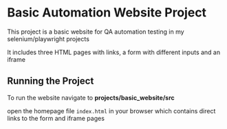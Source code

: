 # Basic Automation Website Project

This project is a basic website for QA automation testing in my selenium/playwright projects

It includes three HTML pages with links, a form with different inputs and an iframe


## Running the Project

To run the website navigate to **projects/basic_website/src**

open the homepage file `index.html` in your browser which contains direct
links to the form and iframe pages






